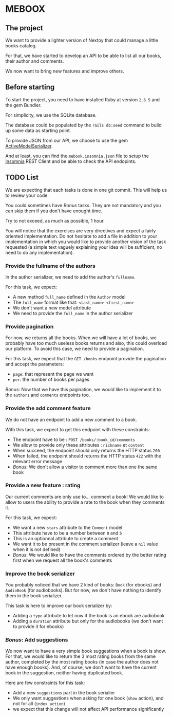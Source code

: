 # MEBOOX

## The project

We want to provide a lighter version of Nextoy that could manage a little
books catalog.

For that, we have started to develop an API to be able to list all our books,
their author and comments.

We now want to bring new features and improve others.


## Before starting

To start the project, you need to have installed Ruby at version `2.6.5` and
the gem Bundler.

For simplicity, we use the SQLite database.

The database could be populated by the `rails db:seed` command to build up some
data as starting point.

To provide JSON from our API, we choose to use the gem [ActiveModelSerializer](https://github.com/rails-api/active_model_serializers/tree/v0.10.6/docs).

And at least, you can find the `mebook.insomnia.json` file to setup the
[Insomnia](https://insomnia.rest/) REST Client and be able to check the
API endopints.


## TODO List

We are expecting that each tasks is done in one git commit. This will help us
to review your code.

You could sometimes have _Bonus_ tasks. They are not mandatory and you can
skip them if you don't have enought time.

Try to not exceed, as much as possible, 1 hour.

You will notice that the exercises are very directives and expect a fairly
oriented implementation. Do not hesitate to add a file in addition
to your implementation in which you would like to provide another vision of
the task requested (a simple text vaguely explaining your idea will
be sufficient, no need to do any implementation).


### Provide the fullname of the authors

In the author serializer, we need to add the author's `fullname`.

For this task, we expect:

- A new method `full_name` defined in the `Author` model
- The `full_name` format like that: `<last_name> <first_name>`
- We don't want a new model attribute
- We need to provide the `full_name` in the author serializer


### Provide pagination

For now, we returns all the books. When we will have a lot of books, we probably
have too much useless books returns and also, this could overload our platform.
To avoid this case, we need to provide a pagination.

For this task, we expect that the `GET /books` endpoint provide the pagination
and accept the parameters:

- `page`: that represent the page we want
- `per`: the number of books per pages

_Bonus_: Now that we have this pagination, we would like to implement it
to the `authors` and `comments` endpoints too.


### Provide the add comment feature

We do not have an endpoint to add a new comment to a book.

With this task, we expect to get this endpoint with these constraints:

- The endpoint have to be : `POST /books/:book_id/comments`
- We allow to provide only these attributes : `nickname` et `content`
- When succeed, the endpoint should only returns the HTTP status `200`
- When failed, the endpoint should returns the HTTP status `422` with
  the relevant error message
- _Bonus_: We don't allow a visitor to comment more than one the same book


### Provide a new feature : rating

Our current comments are only use to... comment a book!
We would like to allow to users the ability to provide a rate to the book when
they comments it.

For this task, we expect:

- We want a new `stars` attribute to the `Comment` model
- This attribute have to be a number between `0` and `5`
- This is an optionnal attribute to create a comment
- We want it to be present in the comment serializer (leave a `nil` value
  when it is not defined)
- _Bonus_: We would like to have the comments ordered by the better rating first
  when we request all the book's comments


### Improve the book serializer

You probably noticed that we have 2 kind of books: `Book` (for ebooks) and
`AudioBook` (for audiobooks). But for now, we don't have nothing to identify
them in the book serializer.

This task is here to improve our book serializer by:

- Adding a `type` attribute to let now if the book is an ebook are audiobook
- Adding a `duration` attribute but only for the audiobooks (we don't want
  to provide it for ebooks)


### _Bonus_: Add suggestions

We now want to have a very simple book suggestions when a book is show.
For that, we would like to return the 3 most rating books from the same author,
completed by the most rating books (in case the author does not have enough books).
And, of course, we don't want to have the current book in the suggestion, neither
having duplicated book.

Here are few constraints for this task:

- Add a new `suggestions` part in the book serialier
- We only want suggestions when asking for one book (`show` action), and not
  for all (`index action`)
- we expect that this change will not affect API performance significantly
